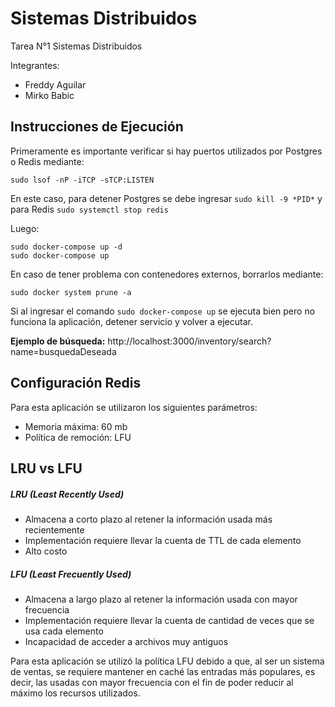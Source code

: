 # Sistemas Distribuidos
Tarea N°1 Sistemas Distribuidos

Integrantes:
- Freddy Aguilar
- Mirko Babic

## Instrucciones de Ejecución

Primeramente es importante verificar si hay puertos utilizados por Postgres o Redis mediante:

```
sudo lsof -nP -iTCP -sTCP:LISTEN
```
En este caso, para detener Postgres se debe ingresar `sudo kill -9 *PID*` y para Redis `sudo systemctl stop redis`

Luego:

```
sudo docker-compose up -d
sudo docker-compose up
```
En caso de tener problema con contenedores externos, borrarlos mediante:

```
sudo docker system prune -a
```

Si al ingresar el comando `sudo docker-compose up` se ejecuta bien pero no funciona la aplicación, detener servicio y volver a ejecutar.

**Ejemplo de búsqueda:** http://localhost:3000/inventory/search?name=busquedaDeseada

## Configuración Redis

Para esta aplicación se utilizaron los siguientes parámetros:
- Memoria máxima: 60 mb
- Política de remoción: LFU

## LRU vs LFU

##### LRU (Least Recently Used)
- Almacena a corto plazo al retener la información usada más recientemente
- Implementación requiere llevar la cuenta de TTL de cada elemento
- Alto costo
##### LFU (Least Frecuently Used)
- Almacena a largo plazo al retener la información usada con mayor frecuencia
- Implementación requiere llevar la cuenta de cantidad de veces que se usa cada elemento
- Incapacidad de acceder a archivos muy antiguos

Para esta aplicación se utilizó la política LFU debido a que, al ser un sistema de ventas, se requiere mantener en caché las entradas más populares, es decir, las usadas con mayor frecuencia con el fin de poder reducir al máximo los recursos utilizados.

